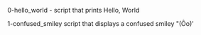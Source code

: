 0-hello_world - script that prints Hello, World


1-confused_smiley script that displays a confused smiley "(Ôo)'
